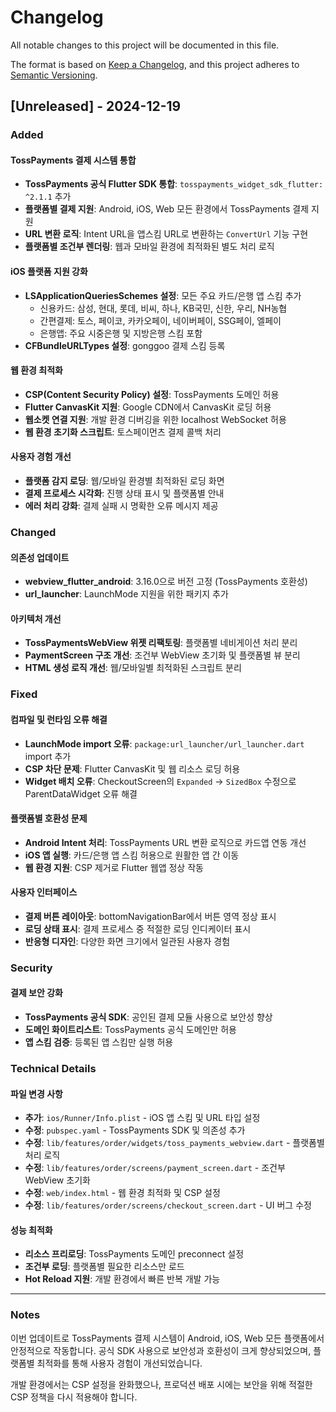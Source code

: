 # Changelog

All notable changes to this project will be documented in this file.

The format is based on [Keep a Changelog](https://keepachangelog.com/en/1.0.0/),
and this project adheres to [Semantic Versioning](https://semver.org/spec/v2.0.0.html).

## [Unreleased] - 2024-12-19

### Added

#### TossPayments 결제 시스템 통합
- **TossPayments 공식 Flutter SDK 통합**: `tosspayments_widget_sdk_flutter: ^2.1.1` 추가
- **플랫폼별 결제 지원**: Android, iOS, Web 모든 환경에서 TossPayments 결제 지원
- **URL 변환 로직**: Intent URL을 앱스킴 URL로 변환하는 `ConvertUrl` 기능 구현
- **플랫폼별 조건부 렌더링**: 웹과 모바일 환경에 최적화된 별도 처리 로직

#### iOS 플랫폼 지원 강화
- **LSApplicationQueriesSchemes 설정**: 모든 주요 카드/은행 앱 스킴 추가
  - 신용카드: 삼성, 현대, 롯데, 비씨, 하나, KB국민, 신한, 우리, NH농협
  - 간편결제: 토스, 페이코, 카카오페이, 네이버페이, SSG페이, 엘페이
  - 은행앱: 주요 시중은행 및 지방은행 스킴 포함
- **CFBundleURLTypes 설정**: gonggoo 결제 스킴 등록

#### 웹 환경 최적화
- **CSP(Content Security Policy) 설정**: TossPayments 도메인 허용
- **Flutter CanvasKit 지원**: Google CDN에서 CanvasKit 로딩 허용
- **웹소켓 연결 지원**: 개발 환경 디버깅을 위한 localhost WebSocket 허용
- **웹 환경 초기화 스크립트**: 토스페이먼츠 결제 콜백 처리

#### 사용자 경험 개선
- **플랫폼 감지 로딩**: 웹/모바일 환경별 최적화된 로딩 화면
- **결제 프로세스 시각화**: 진행 상태 표시 및 플랫폼별 안내
- **에러 처리 강화**: 결제 실패 시 명확한 오류 메시지 제공

### Changed

#### 의존성 업데이트
- **webview_flutter_android**: 3.16.0으로 버전 고정 (TossPayments 호환성)
- **url_launcher**: LaunchMode 지원을 위한 패키지 추가

#### 아키텍처 개선
- **TossPaymentsWebView 위젯 리팩토링**: 플랫폼별 네비게이션 처리 분리
- **PaymentScreen 구조 개선**: 조건부 WebView 초기화 및 플랫폼별 뷰 분리
- **HTML 생성 로직 개선**: 웹/모바일별 최적화된 스크립트 분리

### Fixed

#### 컴파일 및 런타임 오류 해결
- **LaunchMode import 오류**: `package:url_launcher/url_launcher.dart` import 추가
- **CSP 차단 문제**: Flutter CanvasKit 및 웹 리소스 로딩 허용
- **Widget 배치 오류**: CheckoutScreen의 `Expanded` → `SizedBox` 수정으로 ParentDataWidget 오류 해결

#### 플랫폼별 호환성 문제
- **Android Intent 처리**: TossPayments URL 변환 로직으로 카드앱 연동 개선
- **iOS 앱 실행**: 카드/은행 앱 스킴 허용으로 원활한 앱 간 이동
- **웹 환경 지원**: CSP 제거로 Flutter 웹앱 정상 작동

#### 사용자 인터페이스
- **결제 버튼 레이아웃**: bottomNavigationBar에서 버튼 영역 정상 표시
- **로딩 상태 표시**: 결제 프로세스 중 적절한 로딩 인디케이터 표시
- **반응형 디자인**: 다양한 화면 크기에서 일관된 사용자 경험

### Security

#### 결제 보안 강화
- **TossPayments 공식 SDK**: 공인된 결제 모듈 사용으로 보안성 향상
- **도메인 화이트리스트**: TossPayments 공식 도메인만 허용
- **앱 스킴 검증**: 등록된 앱 스킴만 실행 허용

### Technical Details

#### 파일 변경 사항
- **추가**: `ios/Runner/Info.plist` - iOS 앱 스킴 및 URL 타입 설정
- **수정**: `pubspec.yaml` - TossPayments SDK 및 의존성 추가
- **수정**: `lib/features/order/widgets/toss_payments_webview.dart` - 플랫폼별 처리 로직
- **수정**: `lib/features/order/screens/payment_screen.dart` - 조건부 WebView 초기화
- **수정**: `web/index.html` - 웹 환경 최적화 및 CSP 설정
- **수정**: `lib/features/order/screens/checkout_screen.dart` - UI 버그 수정

#### 성능 최적화
- **리소스 프리로딩**: TossPayments 도메인 preconnect 설정
- **조건부 로딩**: 플랫폼별 필요한 리소스만 로드
- **Hot Reload 지원**: 개발 환경에서 빠른 반복 개발 가능

---

### Notes

이번 업데이트로 TossPayments 결제 시스템이 Android, iOS, Web 모든 플랫폼에서 안정적으로 작동합니다. 공식 SDK 사용으로 보안성과 호환성이 크게 향상되었으며, 플랫폼별 최적화를 통해 사용자 경험이 개선되었습니다.

개발 환경에서는 CSP 설정을 완화했으나, 프로덕션 배포 시에는 보안을 위해 적절한 CSP 정책을 다시 적용해야 합니다. 